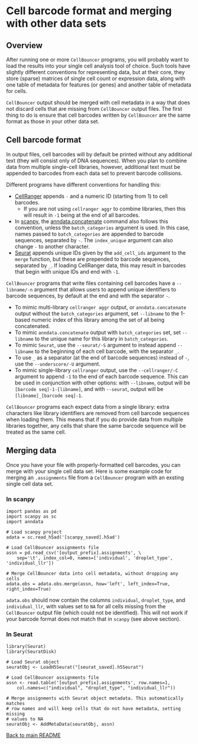 # Cell barcode format and merging with other data sets

## Overview
After running one or more `CellBouncer` programs, you will probably want to load the results into your single cell analysis tool of choice. Such tools have slightly different conventions for representing data, but at their core, they store (sparse) matrices of single cell count or expression data, along with one table of metadata for features (or genes) and another table of metadata for cells. 

`CellBouncer` output should be merged with cell metadata in a way that does not discard cells that are missing from `CellBouncer` output files. The first thing to do is ensure that cell barcodes written by `CellBouncer` are the same format as those in your other data set.

## Cell barcode format
In output files, cell barcodes will by default be printed without any additional text (they will consist only of DNA sequences). When you plan to combine data from multiple single-cell libraries, however, additional text must be appended to barcodes from each data set to prevent barcode collisions. 

Different programs have different conventions for handling this:
* [CellRanger](https://www.10xgenomics.com/support/software/cell-ranger/latest) appends `-` and a numeric ID (starting from 1) to cell barcodes.
  * If you are not using `cellranger aggr` to combine libraries, then this will result in `-1` being at the end of all barcodes.
* In [scanpy](https://scanpy.readthedocs.io/en/stable/), the [anndata.concatenate](https://anndata.readthedocs.io/en/latest/generated/anndata.AnnData.concatenate.html) command also follows this convention, unless the `batch_categories` argument is used. In this case, names passed to `batch_categories` are appended to barcode sequences, separated by `-`. The `index_unique` argument can also change `-` to another character.
* [Seurat](https://satijalab.org/seurat/archive/v4.3/merge) appends unique IDs given by the `add_cell_ids` argument to the `merge` function, but these are prepended to barcode sequences, separated by `_`. If loading CellRanger data, this may result in barcodes that begin with unique IDs and end with `-1`.

`CellBouncer` programs that write files containing cell barcodes have a `--libname/-n` argument that allows users to append unique identifiers to barcode sequences, by default at the end and with the separator `-`.
  * To mimic multi-library `cellranger aggr` output, or `anndata.concatenate` output without the `batch_categories` argument, set `--libname` to the 1-based numeric index of this library among the set of all being concatenated.
  * To mimic `anndata.concatenate` output with `batch_categories` set, set `--libname` to the unique name for this library in `batch_categories`.
  * To mimic `Seurat`, use the `--seurat/-S` argument to instead append `--libname` to the beginning of each cell barcode, with the separator `_`.
  * To use `_` as a separator (at the end of barcode sequences) instead of `-`, use the `--underscore/-U` argument.
  * To mimic single-library `cellranger` output, use the `--cellranger/-C` argument to append `-1` to the end of each barcode sequence. This can be used in conjunction with other options: with `--libname`, output will be `[barcode seq]-1-[libname]`, and with `--seurat`, output will be `[libname]_[barcode seq]-1`.

`CellBouncer` programs each expect data from a single library: extra characters like library identifiers are removed from cell barcode sequences when loading them. This means that if you do provide data from multiple libraries together, any cells that share the same barcode sequence will be treated as the same cell. 

## Merging data
Once you have your file with properly-formatted cell barcodes, you can merge with your single cell data set. Here is some example code for merging an `.assignments` file from a `CellBouncer` program with an exsting single cell data set.

### In scanpy
```
import pandas as pd
import scanpy as sc
import anndata

# Load scanpy project
adata = sc.read_h5ad('[scanpy_saved].h5ad')

# Load CellBouncer assignments file
assn = pd.read_csv('[output_prefix].assignments', \
    sep='\t', index_col=0, names=['individual', 'droplet_type', 'individual_llr'])

# Merge CellBouncer data into cell metadata, without dropping any cells
adata.obs = adata.obs.merge(assn, how='left', left_index=True, right_index=True)
```
`adata.obs` should now contain the columns `individual`, `droplet_type`, and `individual_llr`, with values set to `NA` for all cells missing from the `CellBouncer` output file (which could not be identified). This will not work if your barcode format does not match that in `scanpy` (see above section).

### In Seurat
```
library(Seurat)
library(SeuratDisk)

# Load Seurat object
seuratObj <- LoadH5Seurat("[seurat_saved].h5Seurat")

# Load CellBouncer assignments file
assn <- read.table('[output_prefix].assignments', row.names=1,
    col.names=c("individual", "droplet_type", "individual_llr"))

# Merge assignments with Seurat object metadata. This automatically matches
# row names and will keep cells that do not have metadata, setting missing
# values to NA
seuratObj <- AddMetaData(seuratObj, assn)
```

[Back to main README](../README.md)
